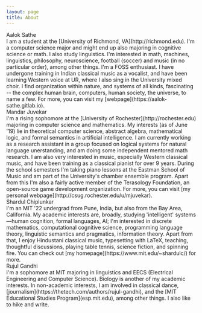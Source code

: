 ```yaml
---
layout: page
title: About
---
```


<div class="about-author">Aalok Sathe</div> I am a student at the
[University of Richmond, VA](http://richmond.edu). I'm a computer science
major and might end up also majoring in cognitive science or math.
I also study linguistics.
I'm interested in math, machines, linguistics, philosophy, neuroscience,
football (soccer) and music (in no particular order), among other things. I'm a
FOSS enthusiast. I have undergone training in Indian classical music as a
vocalist, and have been learning Western voice at UR, where I also sing in the
University mixed choir.
I find organization within nature, and systems of all kinds, fascinating -- the
complex human brain, computers, human society, the universe, to name a few.
For more, you can visit my [webpage](https://aalok-sathe.gitlab.io).

<div class="about-author">Mandar Juvekar</div> I'm a rising sophomore at the [University of Rochester](http://rochester.edu)
majoring in computer science and mathematics. My interests (as of June '19) lie in
theoretical computer science, abstract algebra, mathematical logic, and formal semantics in artificial
intelligence. I am currently working as a research assistant in a group focused
on logical systems for natural language unerstanding, and am doing some
independent mentored math research. I am also very interested in music,
especially Western classical music, and have been training as a classical pianist
for over 9 years. During the school semesters I'm taking piano lessons at the
Eastman School of Music and am part of the University's chamber ensemble
program. Apart from this I'm also a fairly active member of the Terasology
Foundation, an open-source game development organization. For more, you can
visit [my personal webpage](http://csug.rochester.edu/u/mjuvekar).

<div class="about-author">Shardul Chiplunkar</div> I'm an MIT '22 undergrad from Pune, India, but also from
the Bay Area, California. My academic interests are, broadly, studying 'intelligent' systems—human
cognition, formal languages, AI; I'm interested in discrete mathematics, computational cognitive science,
programming language theory, linguistic semantics and pragmatics, information theory. Apart from that, I
enjoy Hindustani classical music, typesetting with LaTeX, teaching, thoughtful discussions, playing table
tennis, science fiction, and spinning fire. You can check out [my homepage](https://www.mit.edu/~shardulc/)
for more.

<div class="about-author">Rujul Gandhi</div> I'm a sophomore at MIT
majoring in linguistics and EECS (Electrical Engineering and Computer Science). Biology is another of my academic interests. In non-academic interests, I am involved in classical dance, [journalism](https://thetech.com/authors/rujul-gandhi), and the [MIT Educational Studies Program](esp.mit.edu), among other things. I also like to hike and write.
